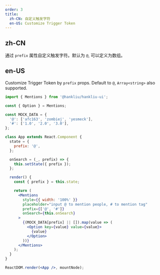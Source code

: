 ```yaml
---
order: 3
title:
  zh-CN: 自定义触发字符
  en-US: Customize Trigger Token
---
```


## zh-CN

通过 `prefix` 属性自定义触发字符。默认为 `@`, 可以定义为数组。

## en-US

Customize Trigger Token by `prefix` props. Default to `@`, `Array<string>` also supported.

```jsx
import { Mentions } from '@hankliu/hankliu-ui';

const { Option } = Mentions;

const MOCK_DATA = {
  '@': ['afc163', 'zombiej', 'yesmeck'],
  '#': ['1.0', '2.0', '3.0'],
};

class App extends React.Component {
  state = {
    prefix: '@',
  };

  onSearch = (_, prefix) => {
    this.setState({ prefix });
  };

  render() {
    const { prefix } = this.state;

    return (
      <Mentions
        style={{ width: '100%' }}
        placeholder="input @ to mention people, # to mention tag"
        prefix={['@', '#']}
        onSearch={this.onSearch}
      >
        {(MOCK_DATA[prefix] || []).map(value => (
          <Option key={value} value={value}>
            {value}
          </Option>
        ))}
      </Mentions>
    );
  }
}

ReactDOM.render(<App />, mountNode);
```

